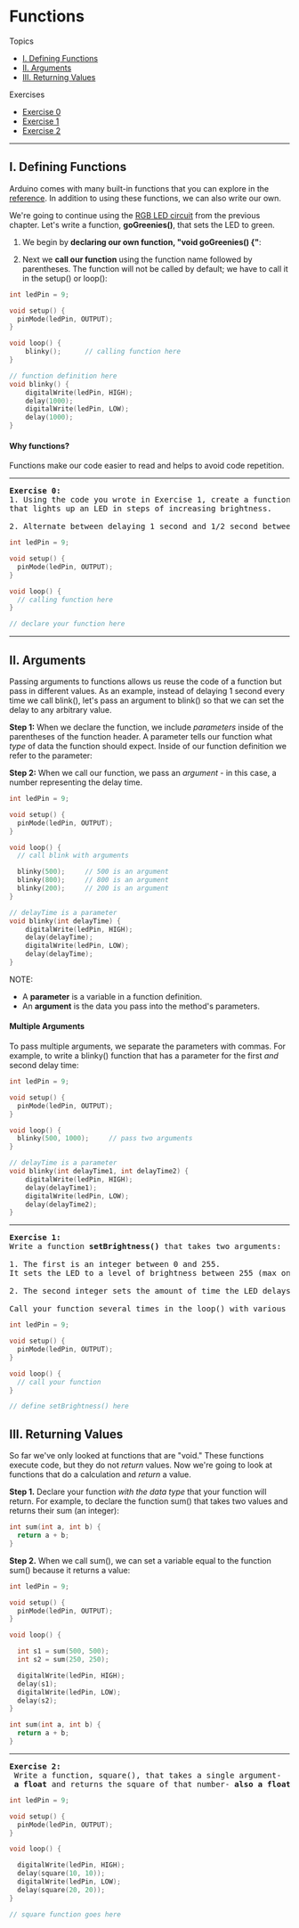 # Functions

Topics
* [I. Defining Functions](#i-defining-functions)
* [II. Arguments](#ii-arguments)
* [III. Returning Values](#iii-returning-values)

Exercises
* [Exercise 0](#ex0)
* [Exercise 1](#ex1)
* [Exercise 2](#ex2)

---

## I. Defining Functions

Arduino comes with many built-in functions that you can explore in the [reference](https://www.arduino.cc/en/Reference/). In addition to using these functions, we can also write our own.

We're going to continue using the [RGB LED circuit](#ii-rgb-leds) from the previous chapter. Let's write a function, **goGreenies()**, that sets the LED to green.

1. We begin by **declaring our own function, "void goGreenies() {"**:

2. Next we **call our function** using the function name followed by parentheses. The function will not be called by default; we have to call it in the setup() or loop():

```c++
int ledPin = 9;

void setup() {
  pinMode(ledPin, OUTPUT);
}

void loop() {
    blinky();      // calling function here
}

// function definition here
void blinky() {
    digitalWrite(ledPin, HIGH);   
    delay(1000);                  
    digitalWrite(ledPin, LOW);    
    delay(1000);                  
}
```

#### Why functions?
Functions make our code easier to read and helps to avoid code repetition.

---

<a name="ex0"></a>
<pre>
<b>Exercise 0:</b>
1. Using the code you wrote in Exercise 1, create a function, <b>lightStep()</b>,
that lights up an LED in steps of increasing brightness.

2. Alternate between delaying 1 second and 1/2 second between calling lightStep().
</pre>


```c++
int ledPin = 9;

void setup() {
  pinMode(ledPin, OUTPUT);
}

void loop() {
  // calling function here
}

// declare your function here
```

---

## II. Arguments
Passing arguments to functions allows us reuse the code of a function but pass in different values. As an example, instead of delaying 1 second every time we call blink(), let's pass an argument to blink() so that we can set the delay to any arbitrary value.

**Step 1:** When we declare the function, we include *parameters* inside of the parentheses of the function header. A parameter tells our function what *type* of data the function should expect. Inside of our function definition we refer to the parameter:

**Step 2:** When we call our function, we pass an *argument* - in this case, a number representing the delay time.

```c++
int ledPin = 9;

void setup() {
  pinMode(ledPin, OUTPUT);
}

void loop() {
  // call blink with arguments

  blinky(500);     // 500 is an argument
  blinky(800);     // 800 is an argument
  blinky(200);     // 200 is an argument
}

// delayTime is a parameter
void blinky(int delayTime) {
    digitalWrite(ledPin, HIGH);   
    delay(delayTime);                  
    digitalWrite(ledPin, LOW);    
    delay(delayTime);                                 
}
```

NOTE:
* A **parameter** is a variable in a function definition.
* An **argument** is the data you pass into the method's parameters.


#### Multiple Arguments

To pass multiple arguments, we separate the parameters with commas. For example, to write a blinky() function that has a parameter for the first *and* second delay time:

```c++
int ledPin = 9;

void setup() {
  pinMode(ledPin, OUTPUT);
}

void loop() {
  blinky(500, 1000);     // pass two arguments
}

// delayTime is a parameter
void blinky(int delayTime1, int delayTime2) {
    digitalWrite(ledPin, HIGH);   
    delay(delayTime1);                  
    digitalWrite(ledPin, LOW);    
    delay(delayTime2);                                 
}
```
---

<a name="ex1"></a>
<pre>
<b>Exercise 1:</b>
Write a function <b>setBrightness()</b> that takes two arguments:

1. The first is an integer between 0 and 255.
It sets the LED to a level of brightness between 255 (max on) to 0 (off).

2. The second integer sets the amount of time the LED delays at that brightness.

Call your function several times in the loop() with various values for brightness and delay.
</pre>

```c++
int ledPin = 9;

void setup() {
  pinMode(ledPin, OUTPUT);
}

void loop() {
  // call your function
}

// define setBrightness() here
```


## III. Returning Values

So far we've only looked at functions that are "void." These functions execute code, but they do not *return* values. Now we're going to look at functions that do a calculation and *return* a value.

**Step 1.** Declare your function *with the data type* that your function will return. For example, to declare the function sum() that takes two values and returns their sum (an integer):

```c++
int sum(int a, int b) {
  return a + b;
}
```

**Step 2.** When we call sum(), we can set a variable equal to the function sum() because it returns a value:

```c++
int ledPin = 9;

void setup() {
  pinMode(ledPin, OUTPUT);
}

void loop() {

  int s1 = sum(500, 500);
  int s2 = sum(250, 250);

  digitalWrite(ledPin, HIGH);
  delay(s1);
  digitalWrite(ledPin, LOW);
  delay(s2);
}

int sum(int a, int b) {
  return a + b;
}
```

---

<a name="ex2"></a>
<pre>
<b>Exercise 2:</b>
 Write a function, square(), that takes a single argument-
 <b>a float</b> and returns the square of that number- <b>also a float</b>.
</pre>

```c++
int ledPin = 9;

void setup() {
  pinMode(ledPin, OUTPUT);
}

void loop() {

  digitalWrite(ledPin, HIGH);
  delay(square(10, 10));
  digitalWrite(ledPin, LOW);
  delay(square(20, 20));
}

// square function goes here
```
